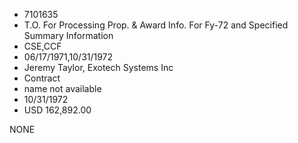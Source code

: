 * 7101635
* T.O. For Processing Prop. & Award Info. For Fy-72 and       Specified Summary Information
* CSE,CCF
* 06/17/1971,10/31/1972
* Jeremy Taylor, Exotech Systems Inc
* Contract
*   name not available
* 10/31/1972
* USD 162,892.00

NONE